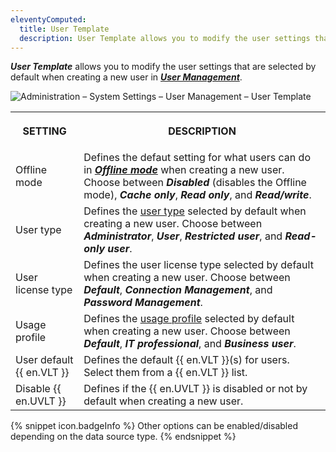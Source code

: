 ```yaml
---
eleventyComputed:
  title: User Template
  description: User Template allows you to modify the user settings that are selected by default when creating a new user.
---
```

***User Template*** allows you to modify the user settings that are selected by default when creating a new user in [***User Management***](/rdm/windows/commands/administration/management/user-management/).

![Administration – System Settings – User Management – User Template](https://webdevolutions.azureedge.net/docs/en/rdm/mac/RDMMac2083.png)  

<table>
	<tr>
		<th>

SETTING
		</th>
		<th>
DESCRIPTION
		</th>
	</tr>
	<tr>
		<td>
Offline mode
		</td>
		<td>
Defines the defaut setting for what users can do in [***Offline mode***](/rdm/mac/commands/file/go-offline/) when creating a new user. Choose between ***Disabled*** (disables the Offline mode), ***Cache only***, ***Read only***, and ***Read/write***.
		</td>
	</tr>
	<tr>
		<td>
User type
		</td>
		<td>
Defines the [user type](/rdm/mac/commands/administration/user-management/) selected by default when creating a new user. Choose between ***Administrator***, ***User***, ***Restricted user***, and ***Read-only user***.
		</td>
	</tr>
	<tr>
		<td>
User license type
		</td>
		<td>
Defines the user license type selected by default when creating a new user. Choose between ***Default***, ***Connection Management***, and ***Password Management***.
		</td>
	</tr>
	<tr>
		<td>
Usage profile
		</td>
		<td>
Defines the [usage profile](/rdm/mac/user-interface/customization/usage-profiles/) selected by default when creating a new user. Choose between ***Default***, ***IT professional***, and ***Business user***.
		</td>
	</tr>
	<tr>
		<td>
User default {{ en.VLT }}
		</td>
		<td>
Defines the default {{ en.VLT }}(s) for users. Select them from a {{ en.VLT }} list.
		</td>
	</tr>
	<tr>
		<td>
Disable {{ en.UVLT }}
		</td>
		<td>
Defines if the {{ en.UVLT }} is disabled or not by default when creating a new user.
		</td>
	</tr>
</table>

{% snippet icon.badgeInfo %}
Other options can be enabled/disabled depending on the data source type.
{% endsnippet %}  
